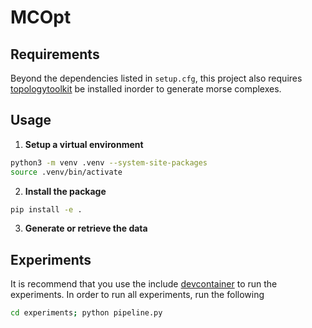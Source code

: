 # MCOpt

## Requirements

Beyond the dependencies listed in `setup.cfg`, this project also requires 
[topologytoolkit](https://topology-tool-kit.github.io/) be installed inorder to 
generate morse complexes.

## Usage
1. **Setup a virtual environment**
```bash
python3 -m venv .venv --system-site-packages
source .venv/bin/activate
```

2. **Install the package**
```bash
pip install -e .
```
3. **Generate or retrieve the data**

## Experiments
It is recommend that you use the include [devcontainer](https://code.visualstudio.com/docs/devcontainers/containers)
to run the experiments. In order to run all experiments, run the following
```bash
cd experiments; python pipeline.py
```